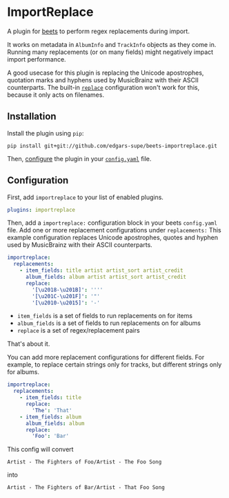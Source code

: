 # ImportReplace

A plugin for [beets](https://github.com/beetbox/beets) to perform regex
replacements during import.

It works on metadata in `AlbumInfo` and `TrackInfo` objects as they come in.
Running many replacements (or on many fields) might negatively impact import
performance.

A good usecase for this plugin is replacing the Unicode apostrophes, quotation
marks and hyphens used by MusicBrainz with their ASCII counterparts. The
built-in [`replace`](https://beets.readthedocs.io/en/stable/reference/config.html#replace)
configuration won't work for this, because it only acts on filenames.

## Installation

Install the plugin using `pip`:

```shell
pip install git+git://github.com/edgars-supe/beets-importreplace.git
```

Then, [configure](#configuration) the plugin in your
[`config.yaml`](https://beets.readthedocs.io/en/latest/plugins/index.html) file.

## Configuration

First, add `importreplace` to your list of enabled plugins.

```yaml
plugins: importreplace
```

Then, add a `importreplace:` configuration block in your beets `config.yaml`
file. Add one or more replacement configurations under `replacements:` This
example configuration replaces Unicode apostrophes, quotes and hyphen used by
MusicBrainz with their ASCII counterparts.

```yaml
importreplace:
  replacements:
    - item_fields: title artist artist_sort artist_credit
      album_fields: album artist artist_sort artist_credit
      replace:
        '[\u2018-\u201B]': ''''
        '[\u201C-\u201F]': '"'
        '[\u2010-\u2015]': '-'
```

* `item_fields` is a set of fields to run replacements on for items
* `album_fields` is a set of fields to run replacements on for albums
* `replace` is a set of regex/replacement pairs

That's about it.

You can add more replacement configurations for different fields. For example,
to replace certain strings only for tracks, but different strings only for
albums.

```yaml
importreplace:
  replacements:
    - item_fields: title
      replace:
        'The': 'That'
    - item_fields: album
      album_fields: album
      replace:
        'Foo': 'Bar'
```

This config will convert

```
Artist - The Fighters of Foo/Artist - The Foo Song
```

into

```
Artist - The Fighters of Bar/Artist - That Foo Song
```
